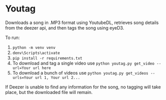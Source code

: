 # Youtag
 Downloads a song in .MP3 format using YoutubeDL, retrieves song details from the deezer api, and then tags the song using eyeD3.
 
 To run:
 1. `python -m venv venv`
 2. `denv\Scripts\activate`
 2. `pip install -r requirements.txt`
 3. To download and tag a single video use `python youtag.py get_video --url=Your url here`
 4. To download a bunch of videos use `python youtag.py get_videos --urls=Your url 1, Your url 2...`
 
 If Deezer is unable to find any information for the song, no tagging will take place, but the downloaded file will remain.
 
